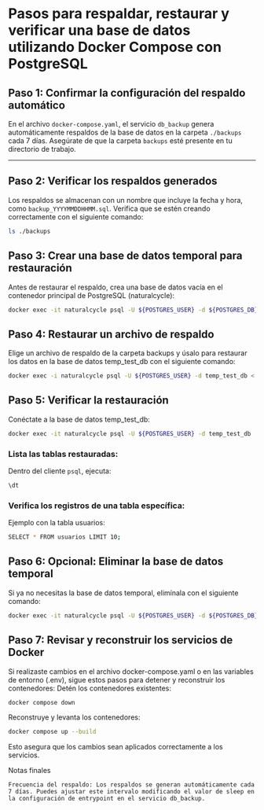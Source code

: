 # Pasos para respaldar, restaurar y verificar una base de datos utilizando Docker Compose con PostgreSQL

## **Paso 1: Confirmar la configuración del respaldo automático**

En el archivo `docker-compose.yaml`, el servicio `db_backup` genera automáticamente respaldos de la base de datos en la carpeta `./backups` cada 7 días. Asegúrate de que la carpeta `backups` esté presente en tu directorio de trabajo.

---

## **Paso 2: Verificar los respaldos generados**

Los respaldos se almacenan con un nombre que incluye la fecha y hora, como `backup_YYYYMMDDHHMM.sql`. Verifica que se estén creando correctamente con el siguiente comando:

```bash
ls ./backups
```

## **Paso 3: Crear una base de datos temporal para restauración**

Antes de restaurar el respaldo, crea una base de datos vacía en el contenedor principal de PostgreSQL (naturalcycle):

```bash
docker exec -it naturalcycle psql -U ${POSTGRES_USER} -d ${POSTGRES_DB} -c "CREATE DATABASE temp_test_db;"
```

## **Paso 4: Restaurar un archivo de respaldo**

Elige un archivo de respaldo de la carpeta backups y úsalo para restaurar los datos en la base de datos temp_test_db con el siguiente comando:

```bash
docker exec -i naturalcycle psql -U ${POSTGRES_USER} -d temp_test_db < ./backups/backup_YYYYMMDDHHMM.sql
```

## **Paso 5: Verificar la restauración**

Conéctate a la base de datos temp_test_db:

```bash
docker exec -it naturalcycle psql -U ${POSTGRES_USER} -d temp_test_db
```

### Lista las tablas restauradas:

Dentro del cliente `psql`, ejecuta:

```bash
\dt
```

### Verifica los registros de una tabla específica:

Ejemplo con la tabla usuarios:

```bash
SELECT * FROM usuarios LIMIT 10;
```

## **Paso 6: Opcional: Eliminar la base de datos temporal**

Si ya no necesitas la base de datos temporal, elimínala con el siguiente comando:

```bash
docker exec -it naturalcycle psql -U ${POSTGRES_USER} -d ${POSTGRES_DB} -c "DROP DATABASE temp_test_db;"
```

## **Paso 7: Revisar y reconstruir los servicios de Docker**

Si realizaste cambios en el archivo docker-compose.yaml o en las variables de entorno (.env), sigue estos pasos para detener y reconstruir los contenedores:
Detén los contenedores existentes:

```bash
docker compose down
```

Reconstruye y levanta los contenedores:

```bash
docker compose up --build
```

Esto asegura que los cambios sean aplicados correctamente a los servicios.

Notas finales

    Frecuencia del respaldo: Los respaldos se generan automáticamente cada 7 días. Puedes ajustar este intervalo modificando el valor de sleep en la configuración de entrypoint en el servicio db_backup.
